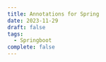 ```yaml
---
title: Annotations for Spring
date: 2023-11-29
draft: false
tags:
  - Springboot
complete: false
---
```

